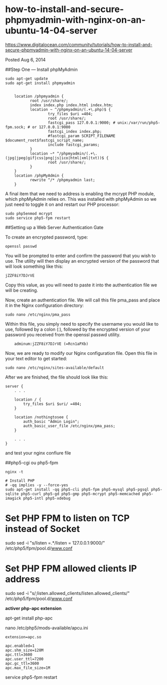 how-to-install-and-secure-phpmyadmin-with-nginx-on-an-ubuntu-14-04-server
===

https://www.digitalocean.com/community/tutorials/how-to-install-and-secure-phpmyadmin-with-nginx-on-an-ubuntu-14-04-server

Posted Aug 6, 2014

##Step One — Install phpMyAdmin

    sudo apt-get update
    sudo apt-get install phpmyadmin

```etc/nginx/site-available/default

    location /phpmyadmin {
           root /usr/share/;
           index index.php index.html index.htm;
           location ~ ^/phpmyadmin/(.+\.php)$ {
                   try_files $uri =404;
                   root /usr/share/;
                   fastcgi_pass 127.0.0.1:9000; # unix:/var/run/php5-fpm.sock; # or 127.0.0.1:9000
                   fastcgi_index index.php;
                   #fastcgi_param SCRIPT_FILENAME $document_root$fastcgi_script_name;
                   include fastcgi_params;
           }
           location ~* ^/phpmyadmin/(.+\.(jpg|jpeg|gif|css|png|js|ico|html|xml|txt))$ {
                   root /usr/share/;
           }
    }
    location /phpMyAdmin {
           rewrite ^/* /phpmyadmin last;
    }

```

A final item that we need to address is enabling the mcrypt PHP module, which phpMyAdmin relies on. This was installed with phpMyAdmin so we just need to toggle it on and restart our PHP processor:

    sudo php5enmod mcrypt
    sudo service php5-fpm restart

##Setting up a Web Server Authentication Gate

To create an encrypted password, type:

    openssl passwd

You will be prompted to enter and confirm the password that you wish to use. The utility will then display an encrypted version of the password that will look something like this:

    jZZF8iY7DJrVE

Copy this value, as you will need to paste it into the authentication file we will be creating.

Now, create an authentication file. We will call this file pma_pass and place it in the Nginx configuration directory:

    sudo nano /etc/nginx/pma_pass

Within this file, you simply need to specify the username you would like to use, followed by a colon (:), followed by the encrypted version of your password you received from the openssl passwd utility.

        adminum:jZZF8iY7DJrVE (=Rcn1aPXb)

Now, we are ready to modify our Nginx configuration file. Open this file in your text editor to get started:
    
    sudo nano /etc/nginx/sites-available/default

After we are finished, the file should look like this:

    server {
        . . .

        location / {
            try_files $uri $uri/ =404;
        }

        location /nothingtosee {
            auth_basic "Admin Login";
            auth_basic_user_file /etc/nginx/pma_pass;
        }

        . . .
    }

and test your nginx  confiure file

##php5-cgi ou php5-fpm

    nginx -t

    # Install PHP
    # -qq implies -y --force-yes
    sudo apt-get install -qq php5-cli php5-fpm php5-mysql php5-pgsql php5-sqlite php5-curl php5-gd php5-gmp php5-mcrypt php5-memcached php5-imagick php5-intl php5-xdebug

# Set PHP FPM to listen on TCP instead of Socket
sudo sed -i "s/listen =.*/listen = 127.0.0.1:9000/" /etc/php5/fpm/pool.d/www.conf

# Set PHP FPM allowed clients IP address
sudo sed -i "s/;listen.allowed_clients/listen.allowed_clients/" /etc/php5/fpm/pool.d/www.conf    

**activer php-apc extension**

  apt-get install php-apc

  nano /etc/php5/mods-available/apcu.ini
  
    extension=apc.so

    apc.enabled=1
    apc.shm_size=128M
    apc.ttl=3600
    apc.user_ttl=7200
    apc.gc_ttl=3600
    apc.max_file_size=1M

  service php5-fpm restart
